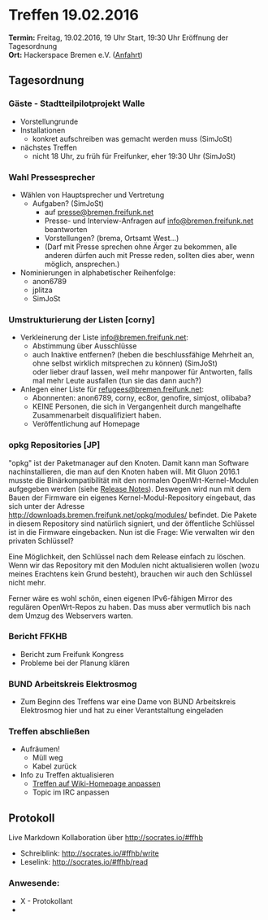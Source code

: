 # Treffen 19.02.2016
**Termin:** Freitag, 19.02.2016, 19 Uhr Start, 19:30 Uhr Eröffnung der Tagesordnung  
**Ort:** Hackerspace Bremen e.V. ([Anfahrt](https://www.hackerspace-bremen.de/anfahrt/))

## Tagesordnung
### Gäste - Stadtteilpilotprojekt Walle
* Vorstellungrunde
* Installationen
  * konkret aufschreiben was gemacht werden muss (SimJoSt)
* nächstes Treffen
  * nicht 18 Uhr, zu früh für Freifunker, eher 19:30 Uhr (SimJoSt)

### Wahl Pressesprecher

* Wählen von Hauptsprecher und Vertretung
  * Aufgaben? (SimJoSt)
      * auf presse@bremen.freifunk.net
      * Presse- und Interview-Anfragen auf info@bremen.freifunk.net beantworten
      * Vorstellungen? (brema, Ortsamt West...)
      * (Darf mit Presse sprechen ohne Ärger zu bekommen, alle anderen dürfen auch mit Presse reden, sollten dies aber, wenn möglich, ansprechen.)
* Nominierungen in alphabetischer Reihenfolge:
  * anon6789
  * jplitza
  * SimJoSt

### Umstrukturierung der Listen [corny]

* Verkleinerung der Liste info@bremen.freifunk.net:
  * Abstimmung über Ausschlüsse
  * auch Inaktive entfernen? (heben die beschlussfähige Mehrheit an, ohne selbst wirklich mitsprechen zu können) (SimJoSt)  
    oder lieber drauf lassen, weil mehr manpower für Antworten, falls mal mehr Leute ausfallen (tun sie das dann auch?)
* Anlegen einer Liste für refugees@bremen.freifunk.net:
  * Abonnenten: anon6789, corny, ec8or, genofire, simjost, ollibaba?
  * KEINE Personen, die sich in Vergangenheit durch mangelhafte Zusammenarbeit disqualifiziert haben.
  * Veröffentlichung auf Homepage

### opkg Repositories [JP]
"opkg" ist der Paketmanager auf den Knoten. Damit kann man Software nachinstallieren, die man auf den Knoten haben will. Mit Gluon 2016.1 musste die Binärkompatibilität mit den normalen OpenWrt-Kernel-Modulen aufgegeben werden (siehe [Release Notes](https://gluon.readthedocs.org/en/v2016.1/releases/v2016.1.html)). Deswegen wird nun mit dem Bauen der Firmware ein eigenes Kernel-Modul-Repository eingebaut, das sich unter der Adresse http://downloads.bremen.freifunk.net/opkg/modules/ befindet. Die Pakete in diesem Repository sind natürlich signiert, und der öffentliche Schlüssel ist in die Firmware eingebacken. Nun ist die Frage: Wie verwalten wir den privaten Schlüssel?

Eine Möglichkeit, den Schlüssel nach dem Release einfach zu löschen. Wenn wir das Repository mit den Modulen nicht aktualisieren wollen (wozu meines Erachtens kein Grund besteht), brauchen wir auch den Schlüssel nicht mehr.

Ferner wäre es wohl schön, einen eigenen IPv6-fähigen Mirror des regulären OpenWrt-Repos zu haben. Das muss aber vermutlich bis nach dem Umzug des Webservers warten.

### Bericht FFKHB
* Bericht zum Freifunk Kongress
* Probleme bei der Planung klären

### BUND Arbeitskreis Elektrosmog
* Zum Beginn des Treffens war eine Dame von BUND Arbeitskreis Elektrosmog hier und hat zu einer Verantstaltung eingeladen

### Treffen abschließen
* Aufräumen!
  * Müll weg
  * Kabel zurück
* Info zu Treffen aktualisieren
  * [Treffen auf Wiki-Homepage anpassen](Home)
  * Topic im IRC anpassen

## Protokoll
Live Markdown Kollaboration über http://socrates.io/#ffhb
* Schreiblink: http://socrates.io/#ffhb/write
* Leselink: http://socrates.io/#ffhb/read

### Anwesende:
* X - Protokollant
* 